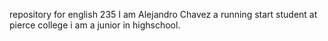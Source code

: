 repository for english 235 
I am Alejandro Chavez a running start student at pierce college i am a junior in highschool. 
